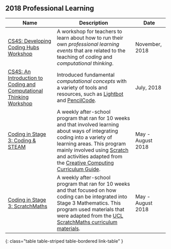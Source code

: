 ## 2018 Professional Learning

Name                                                                                                      |  Description                                                                                                                                                                                                                                                                                                                                 |  Date
----------------------------------------------------------------------------------------------------------|----------------------------------------------------------------------------------------------------------------------------------------------------------------------------------------------------------------------------------------------------------------------------------------------------------------------------------------------|-------------------
[CS4S: Developing Coding Hubs Workshop](https://sites.google.com/view/hubs2018)                           |  A workshop for teachers to learn about how to run their own *professional learning events* that are related to the teaching of *coding* and *computational thinking*.                                                                                                                                                                       |  November, 2018
[CS4S: An Introduction to Coding and Computational Thinking Workshop](http://127.0.0.1:4000/intro-2018/)  |  Introduced fundamental *computational concepts* with a variety of tools and resources, such as [Lightbot](https://lightbot.com/) and [PencilCode](http://pencilcode.net/).                                                                                                                                                                  |  July, 2018
[Coding in Stage 3: Coding & STEAM](/2018/steam)                                                          |   A weekly after-school program that ran for 10 weeks and that involved learning about ways of integrating coding into a variety of learning areas. This program mainly involved using [Scratch](https://scratch.mit.edu/) and activities adapted from the [Creative Computing Curriculum Guide](http://scratched.gse.harvard.edu/guide/).   |  May - August 2018
[Coding in Stage 3: ScratchMaths](/2018/maths)                                                            |  A weekly after-school program that ran for 10 weeks and that focused on how coding can be integrated into Stage 3 Mathematics. This program used materials that were adapted from the [UCL ScratchMaths curriculum materials](https://www.ucl.ac.uk/ioe/research/projects/scratchmaths/ucl-scratchmaths-curriculum).                        |  May - August 2018
{: class="table table-striped table-bordered link-table" }